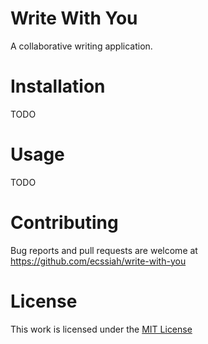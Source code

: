# Write With You

A collaborative writing application.

# Installation

TODO

# Usage

TODO

# Contributing

Bug reports and pull requests are welcome at https://github.com/ecssiah/write-with-you

# License

This work is licensed under the [MIT License](https://github.com/ecssiah/write-with-you/blob/master/LICENSE.txt)

